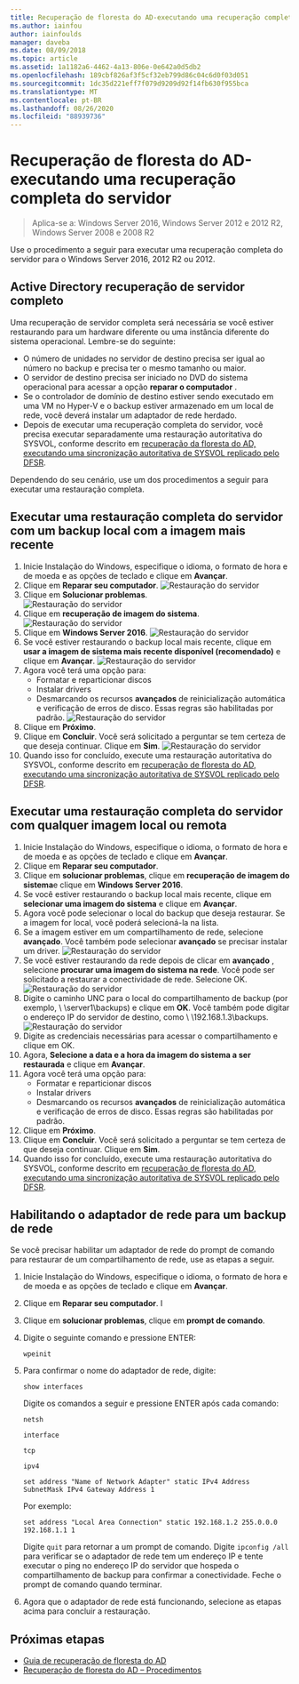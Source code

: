 ```yaml
---
title: Recuperação de floresta do AD-executando uma recuperação completa do servidor
ms.author: iainfou
author: iainfoulds
manager: daveba
ms.date: 08/09/2018
ms.topic: article
ms.assetid: 1a1182a6-4462-4a13-806e-0e642a0d5db2
ms.openlocfilehash: 189cbf826af3f5cf32eb799d86c04c6d0f03d051
ms.sourcegitcommit: 1dc35d221eff7f079d9209d92f14fb630f955bca
ms.translationtype: MT
ms.contentlocale: pt-BR
ms.lasthandoff: 08/26/2020
ms.locfileid: "88939736"
---
```

# <a name="ad-forest-recovery---performing-a-full-server-recovery"></a>Recuperação de floresta do AD-executando uma recuperação completa do servidor

>Aplica-se a: Windows Server 2016, Windows Server 2012 e 2012 R2, Windows Server 2008 e 2008 R2

Use o procedimento a seguir para executar uma recuperação completa do servidor para o Windows Server 2016, 2012 R2 ou 2012.

## <a name="active-directory-full-server-recovery"></a>Active Directory recuperação de servidor completo

Uma recuperação de servidor completa será necessária se você estiver restaurando para um hardware diferente ou uma instância diferente do sistema operacional. Lembre-se do seguinte:

- O número de unidades no servidor de destino precisa ser igual ao número no backup e precisa ter o mesmo tamanho ou maior.
- O servidor de destino precisa ser iniciado no DVD do sistema operacional para acessar a opção **reparar o computador** .
- Se o controlador de domínio de destino estiver sendo executado em uma VM no Hyper-V e o backup estiver armazenado em um local de rede, você deverá instalar um adaptador de rede herdado.
- Depois de executar uma recuperação completa do servidor, você precisa executar separadamente uma restauração autoritativa do SYSVOL, conforme descrito em [recuperação da floresta do AD, executando uma sincronização autoritativa de SYSVOL replicado pelo DFSR](AD-Forest-Recovery-Authoritative-Recovery-SYSVOL.md).

Dependendo do seu cenário, use um dos procedimentos a seguir para executar uma restauração completa.

## <a name="perform-a-full-server-restore-with-a-local-backup-with-the-latest-image"></a>Executar uma restauração completa do servidor com um backup local com a imagem mais recente

1. Inicie Instalação do Windows, especifique o idioma, o formato de hora e de moeda e as opções de teclado e clique em **Avançar**.
2. Clique em **Reparar seu computador**.
   ![Restauração do servidor](media/AD-Forest-Recovery-Perform-a-Full-Recovery/restore1.png)
3. Clique em **Solucionar problemas**.</br>
   ![Restauração do servidor](media/AD-Forest-Recovery-Perform-a-Full-Recovery/restore2.png)
4. Clique em **recuperação de imagem do sistema**.</br>
   ![Restauração do servidor](media/AD-Forest-Recovery-Perform-a-Full-Recovery/restore3.png)
5. Clique em **Windows Server 2016**.
   ![Restauração do servidor](media/AD-Forest-Recovery-Perform-a-Full-Recovery/restore4.png)
6. Se você estiver restaurando o backup local mais recente, clique em **usar a imagem de sistema mais recente disponível (recomendado)** e clique em **Avançar**.
   ![Restauração do servidor](media/AD-Forest-Recovery-Perform-a-Full-Recovery/restore5.png)
7. Agora você terá uma opção para:
   -  Formatar e reparticionar discos
   -  Instalar drivers
   -  Desmarcando os recursos **avançados** de reinicialização automática e verificação de erros de disco. Essas regras são habilitadas por padrão.
   ![Restauração do servidor](media/AD-Forest-Recovery-Perform-a-Full-Recovery/restore6.png)
8. Clique em **Próximo**.
9. Clique em **Concluir**. Você será solicitado a perguntar se tem certeza de que deseja continuar. Clique em **Sim**.
   ![Restauração do servidor](media/AD-Forest-Recovery-Perform-a-Full-Recovery/restore11.png)
10. Quando isso for concluído, execute uma restauração autoritativa do SYSVOL, conforme descrito em [recuperação de floresta do AD, executando uma sincronização autoritativa de SYSVOL replicado pelo DFSR](AD-Forest-Recovery-Authoritative-Recovery-SYSVOL.md).

## <a name="perform-a-full-server-restore-with-any-image-local-or-remote"></a>Executar uma restauração completa do servidor com qualquer imagem local ou remota

1. Inicie Instalação do Windows, especifique o idioma, o formato de hora e de moeda e as opções de teclado e clique em **Avançar**.
2. Clique em **Reparar seu computador**.</br>
3. Clique em **solucionar problemas**, clique em **recuperação de imagem do sistema**e clique em **Windows Server 2016**.
4. Se você estiver restaurando o backup local mais recente, clique em **selecionar uma imagem do sistema** e clique em **Avançar**.
5. Agora você pode selecionar o local do backup que deseja restaurar. Se a imagem for local, você poderá selecioná-la na lista.
6. Se a imagem estiver em um compartilhamento de rede, selecione **avançado**. Você também pode selecionar **avançado** se precisar instalar um driver.
   ![Restauração do servidor](media/AD-Forest-Recovery-Perform-a-Full-Recovery/restore7.png)
7. Se você estiver restaurando da rede depois de clicar em **avançado** , selecione **procurar uma imagem do sistema na rede**. Você pode ser solicitado a restaurar a conectividade de rede. Selecione OK. </br>
   ![Restauração do servidor](media/AD-Forest-Recovery-Perform-a-Full-Recovery/restore8.png)
8. Digite o caminho UNC para o local do compartilhamento de backup (por exemplo, \\ \server1\backups) e clique em **OK**. Você também pode digitar o endereço IP do servidor de destino, como \\ \192.168.1.3\backups.
   ![Restauração do servidor](media/AD-Forest-Recovery-Perform-a-Full-Recovery/restore9.png)
9. Digite as credenciais necessárias para acessar o compartilhamento e clique em OK.
10. Agora, **Selecione a data e a hora da imagem do sistema a ser restaurada** e clique em **Avançar**.
11. Agora você terá uma opção para:
    - Formatar e reparticionar discos
    - Instalar drivers
    - Desmarcando os recursos **avançados** de reinicialização automática e verificação de erros de disco. Essas regras são habilitadas por padrão.
12. Clique em **Próximo**.
13. Clique em **Concluir**. Você será solicitado a perguntar se tem certeza de que deseja continuar. Clique em **Sim**.
14. Quando isso for concluído, execute uma restauração autoritativa do SYSVOL, conforme descrito em [recuperação de floresta do AD, executando uma sincronização autoritativa de SYSVOL replicado pelo DFSR](AD-Forest-Recovery-Authoritative-Recovery-SYSVOL.md).

## <a name="enabling-the-network-adapter-for-a-network-backup"></a>Habilitando o adaptador de rede para um backup de rede

Se você precisar habilitar um adaptador de rede do prompt de comando para restaurar de um compartilhamento de rede, use as etapas a seguir.

1. Inicie Instalação do Windows, especifique o idioma, o formato de hora e de moeda e as opções de teclado e clique em **Avançar**.
2. Clique em **Reparar seu computador**. I
3. Clique em **solucionar problemas**, clique em **prompt de comando**.
4. Digite o seguinte comando e pressione ENTER:

   ```
   wpeinit
   ```

5. Para confirmar o nome do adaptador de rede, digite:

   ```
   show interfaces
   ```

   Digite os comandos a seguir e pressione ENTER após cada comando:

   ```
   netsh
   ```

   ```
   interface
   ```

   ```
   tcp
   ```

   ```
   ipv4
   ```

   ```
   set address "Name of Network Adapter" static IPv4 Address SubnetMask IPv4 Gateway Address 1
   ```

   Por exemplo:

   ```
   set address "Local Area Connection" static 192.168.1.2 255.0.0.0 192.168.1.1 1
   ```

   Digite `quit` para retornar a um prompt de comando. Digite `ipconfig /all` para verificar se o adaptador de rede tem um endereço IP e tente executar o ping no endereço IP do servidor que hospeda o compartilhamento de backup para confirmar a conectividade. Feche o prompt de comando quando terminar.

6. Agora que o adaptador de rede está funcionando, selecione as etapas acima para concluir a restauração.

## <a name="next-steps"></a>Próximas etapas

- [Guia de recuperação de floresta do AD](AD-Forest-Recovery-Guide.md)
- [Recuperação de floresta do AD – Procedimentos](AD-Forest-Recovery-Procedures.md)

